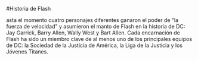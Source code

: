 #Historia de Flash


asta el momento cuatro personajes diferentes ganaron el poder de "la fuerza de velocidad" y asumieron el manto de Flash en la historia de DC: Jay Garrick, Barry Allen, Wally West y Bart Allen. Cada encarnación de Flash ha sido un miembro clave de al menos uno de los principales equipos de DC: la Sociedad de la Justicia de América, la Liga de la Justicia y los Jóvenes Titanes.
